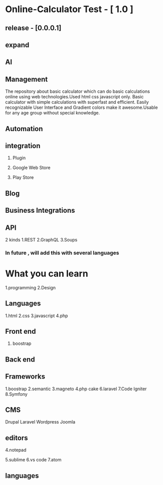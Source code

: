 # Online-Calculator Test - [ 1.0 ]
## release - [0.0.0.1]
## expand

## AI
## Management

The repository about basic calculator which can do basic calculations online using web technologies.Used html css javascript only. 
Basic calculator with simple calculations with superfast and efficient.
Easily recognizable User Interface and Gradient colors make it awesome.Usable for any age group without special knowledge.

## Automation
## integration
1. Plugin
2. Google Web Store

1. Play Store
## Blog 
## Business Integrations

## API
2 kinds
1.REST
2.GraphQL
3.Soups
### In future , will add this with several languages

# What you can learn
1.programming
2.Design
## Languages
1.html
2.css
3.javascript
4.php
## Front end
1. boostrap
## Back end

## Frameworks
1.boostrap
2.semantic
3.magneto
4.php cake
6.laravel
7.Code Igniter
8.Symfony

## CMS
Drupal
Laravel
Wordpress
Joomla



## editors
4.notepad

5.sublime
6.vs code
7.atom

## languages

 
 
